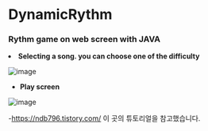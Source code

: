 # DynamicRythm

<h3> Rythm game on web screen with JAVA </H3

- <B>Selecting a song. you can choose one of the difficulty</B>

![image](https://user-images.githubusercontent.com/96706954/156948256-471bdf84-9902-4b97-8f7b-c0ff406155cb.png)

- <b>Play screen</b>

![image](https://user-images.githubusercontent.com/96706954/156948309-92cacb95-ef07-4b3d-a51a-4a2c6370344c.png)

-https://ndb796.tistory.com/ 이 곳의 튜토리얼을 참고했습니다.
